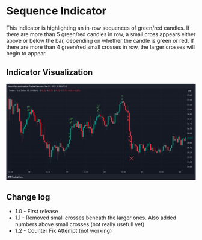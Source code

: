 # Sequence Indicator
This indicator is highlighting an in-row sequences of green/red candles. If there are more than 5 green/red candles in row, a small cross
appears either above or below the bar, depending on whether the candle is green or red. If there are more than 4 green/red small crosses in row, the
larger crosses will begin to appear.

## Indicator Visualization
![Showcase](img.png)

## Change log
* 1.0 - First release
* 1.1 - Removed small crosses beneath the larger ones. Also added numbers above small crosses (not really usefull yet)
* 1.2 - Counter Fix Attempt (not working)